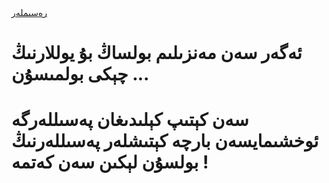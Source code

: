 <html>
<meta name="keywords" content="xahidin,mihrigiya"/>
<head>
	<title>just for you</title>

</head>
<body>
	<a href="second" class="btn">رەسىملەر</a>
	<h1>ئەگەر سەن مەنزىلىم بولساڭ بۇ يوللارنىڭ چېكى بولمىسۇن ...</h1>
	<h1>‏سەن كېتىپ كېلىدىغان پەسىللەرگە ئوخشىمايسەن  بارچە كېتىشلەر پەسىللەرنىڭ بولسۇن لېكىن سەن كەتمە !</h1>
	
</body>
</html>
